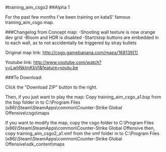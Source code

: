 #training_aim_csgo2
##Alpha 1

For the past few months I've been training on kataS' famous training_aim_csgo map. 

###Changelog from Concept map:
-Shooting wall texture is now orange dev grid
-Bloom and HDR is disabled
-Start/stop buttons are embedded in to each wall, as to not accidentally be triggered by stray bullets

Original map link: http://csgo.gamebanana.com/maps/168139[1]

Youtube link: http://www.youtube.com/watch?v=LwhNklmKbVI&feature=youtu.be


###To Download:

Click the "Download ZIP" button to the right.

Then, if you just want to play the map:
Copy training_aim_csgo_a1.bsp from the bsp folder in to 
C:\Program Files (x86)\Steam\SteamApps\common\Counter-Strike Global Offensive\csgo\maps

If you want to modify the map, copy the csgo folder to
C:\Program Files (x86)\Steam\SteamApps\common\Counter-Strike Global Offensive
then, copy training_aim_csgo2_a1.vmf from the vmf folder in to
C:\Program Files (x86)\Steam\SteamApps\common\Counter-Strike Global Offensive\sdk_content\maps